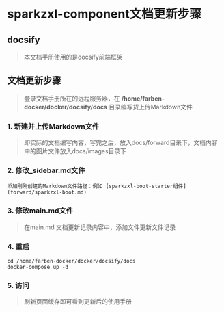 # sparkzxl-component文档更新步骤

## docsify

> 本文档手册使用的是docsify前端框架

## 文档更新步骤

> 登录文档手册所在的远程服务器，在 **/home/farben-docker/docker/docsify/docs** 目录编写货上传Markdown文件

### 1. 新建并上传Markdown文件

> 即实际的文档编写内容，写完之后，放入docs/forward目录下，文档内容中的图片文件放入docs/images目录下

### 2. 修改_sidebar.md文件

```text
添加刚刚创建的Markdown文件路径：例如 [sparkzxl-boot-starter组件](forward/sparkzxl-boot.md)
```

### 3. 修改main.md文件

> 在main.md 文档更新记录内容中，添加文件更新文件记录

### 4. 重启

```shell
cd /home/farben-docker/docker/docsify/docs
docker-compose up -d
```

### 5. 访问

> 刷新页面缓存即可看到更新后的使用手册
